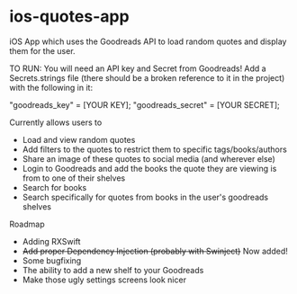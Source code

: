 # ios-quotes-app

iOS App which uses the Goodreads API to load random quotes and display them for the user.

TO RUN: You will need an API key and Secret from Goodreads! Add a Secrets.strings file (there should be a broken reference to it in the project) with the following in it:

"goodreads_key" = [YOUR KEY];
"goodreads_secret" = [YOUR SECRET];

Currently allows users to
- Load and view random quotes
- Add filters to the quotes to restrict them to specific tags/books/authors
- Share an image of these quotes to social media (and wherever else)
- Login to Goodreads and add the books the quote they are viewing is from to one of their shelves
- Search for books
- Search specifically for quotes from books in the user's goodreads shelves

Roadmap
- Adding RXSwift
- ~~Add proper Dependency Injection (probably with Swinject)~~ Now added!
- Some bugfixing
- The ability to add a new shelf to your Goodreads
- Make those ugly settings screens look nicer

